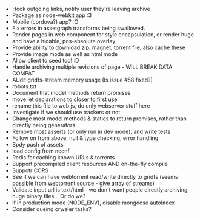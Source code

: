 * Hook outgoing links, notify user they're leaving archive
* Package as node-webkit app :3
* Mobile (cordova?) app? :O
* Fix errors in assetgraph transforms being swallowed.
* Render pages in web component for style encapsulation, or render huge and have a hidable, pos-absolute overlay
* Provide ability to download zip, magnet, torrent file, also cache these
* Provide image mode as well as html mode
* Allow client to seed too! :D
* Handle archiving multiple revisions of page - WILL BREAK DATA COMPAT
* AUdit gridfs-stream memory usage (Is issue #58 fixed?)
* robots.txt
* Document that model methods return promises
* move let declarations to closer to first use
* rename this file to web.js, do only webserver stuff here
* Investigate if we should use trackers or not
* Change most model methods & statics to return promises, rather than directly being generators
* Remove most asserts (or only run in dev mode), and write tests
* Follow on from above, null & type checking, error handling
* Spdy push of assets
* load config from nconf
* Redis for caching known URLs & torrents
* Support precompiled client resources AND on-the-fly compile
* Suppotr CORS
* See if we can have webtorrent read/write directly to gridfs (seems possible from webtorrent source - give array of streams)
* Validate input url is text/html - we don't want people directly archiving huge binary files... Or do we?
* if in production mode (NODE_ENV), disable mongoose autoIndex
* Consider queing crwaler tasks?
